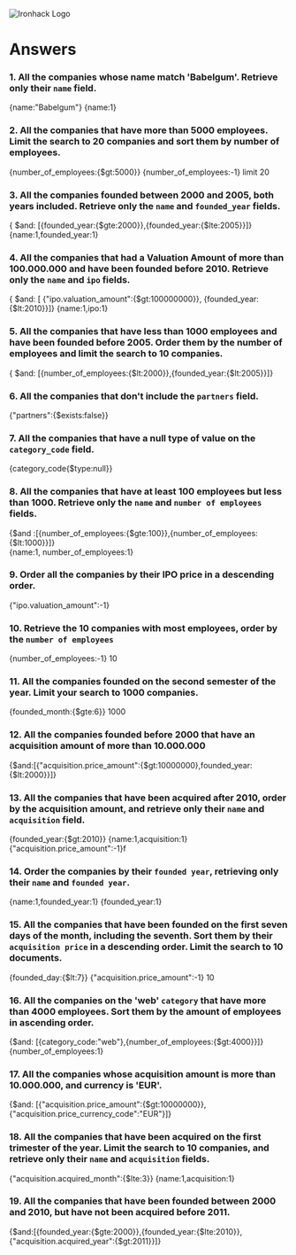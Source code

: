 ![Ironhack Logo](https://i.imgur.com/1QgrNNw.png)

# Answers

### 1. All the companies whose name match 'Babelgum'. Retrieve only their `name` field.
{name:"Babelgum"}
{name:1}

### 2. All the companies that have more than 5000 employees. Limit the search to 20 companies and sort them by **number of employees**.
{number_of_employees:{$gt:5000}}
{number_of_employees:-1}
 limit 20


### 3. All the companies founded between 2000 and 2005, both years included. Retrieve only the `name` and `founded_year` fields.
{ $and: [{founded_year:{$gte:2000}},{founded_year:{$lte:2005}}]}
{name:1,founded_year:1}
<!-- Your Code Goes Here -->

### 4. All the companies that had a Valuation Amount of more than 100.000.000 and have been founded before 2010. Retrieve only the `name` and `ipo` fields.
{ $and: [ {"ipo.valuation_amount":{$gt:100000000}}, {founded_year:{$lt:2010}}]}
{name:1,ipo:1}
<!-- Your Code Goes Here -->

### 5. All the companies that have less than 1000 employees and have been founded before 2005. Order them by the number of employees and limit the search to 10 companies.
{ $and: [{number_of_employees:{$lt:2000}},{founded_year:{$lt:2005}}]}
<!-- Your Code Goes Here -->

### 6. All the companies that don't include the `partners` field.  
{"partners":{$exists:false}}

<!-- Your Code Goes Here -->

### 7. All the companies that have a null type of value on the `category_code` field.
{category_code{$type:null}}
<!-- Your Code Goes Here -->

### 8. All the companies that have at least 100 employees but less than 1000. Retrieve only the `name` and `number of employees` fields.
{$and :[{number_of_employees:{$gte:100}},{number_of_employees:{$lt:1000}}]}   
{name:1, number_of_employees:1}
<!-- Your Code Goes Here -->

### 9. Order all the companies by their IPO price in a descending order.

{"ipo.valuation_amount":-1}

<!-- Your Code Goes Here -->

### 10. Retrieve the 10 companies with most employees, order by the `number of employees`
{number_of_employees:-1}
10
<!-- Your Code Goes Here -->

### 11. All the companies founded on the second semester of the year. Limit your search to 1000 companies.
{founded_month:{$gte:6}}
1000
<!-- Your Code Goes Here -->

### 12. All the companies founded before 2000 that have an acquisition amount of more than 10.000.000
{$and:[{"acquisition.price_amount":{$gt:10000000},founded_year:{$lt:2000}}]}
<!-- Your Code Goes Here -->

### 13. All the companies that have been acquired after 2010, order by the acquisition amount, and retrieve only their `name` and `acquisition` field.
{founded_year:{$gt:2010}}
{name:1,acquisition:1}
{"acquisition.price_amount":-1}f
<!-- Your Code Goes Here -->

### 14. Order the companies by their `founded year`, retrieving only their `name` and `founded year`.
{name:1,founded_year:1}
{founded_year:1}
<!-- Your Code Goes Here -->

### 15. All the companies that have been founded on the first seven days of the month, including the seventh. Sort them by their `acquisition price` in a descending order. Limit the search to 10 documents.
{founded_day:{$lt:7}}
{"acquisition.price_amount":-1}
10
<!-- Your Code Goes Here -->

### 16. All the companies on the 'web' `category` that have more than 4000 employees. Sort them by the amount of employees in ascending order.
{$and: [{category_code:"web"},{number_of_employees:{$gt:4000}}]}
{number_of_employees:1}
<!-- Your Code Goes Here -->

### 17. All the companies whose acquisition amount is more than 10.000.000, and currency is 'EUR'.
{$and: [{"acquisition.price_amount":{$gt:10000000}},{"acquisition.price_currency_code":"EUR"}]}
<!-- Your Code Goes Here -->

### 18. All the companies that have been acquired on the first trimester of the year. Limit the search to 10 companies, and retrieve only their `name` and `acquisition` fields.
{"acquisition.acquired_month":{$lte:3}} 
{name:1,acquisition:1}
<!-- Your Code Goes Here -->

### 19. All the companies that have been founded between 2000 and 2010, but have not been acquired before 2011.
{$and:[{founded_year:{$gte:2000}},{founded_year:{$lte:2010}},{"acquisition.acquired_year":{$gt:2011}}]}
<!-- Your Code Goes Here -->
